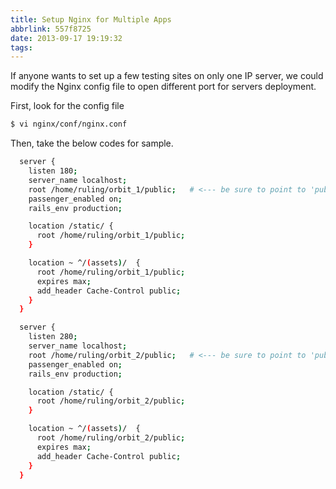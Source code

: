 ```yaml
---
title: Setup Nginx for Multiple Apps
abbrlink: 557f8725
date: 2013-09-17 19:19:32
tags:
---
```

If anyone wants to set up a few testing sites on only one IP server, we could modify the Nginx config file to open different port for servers deployment.


First, look for the config file

```bash
$ vi nginx/conf/nginx.conf
```

Then, take the below codes for sample.

```bash nginx/conf/nginx.conf
  server {
    listen 180;
    server_name localhost;
    root /home/ruling/orbit_1/public;   # <--- be sure to point to 'public'!
    passenger_enabled on;
    rails_env production;

    location /static/ {
      root /home/ruling/orbit_1/public;
    }

    location ~ ^/(assets)/  {
      root /home/ruling/orbit_1/public;
      expires max;
      add_header Cache-Control public;
    }
  }

  server {
    listen 280;
    server_name localhost;
    root /home/ruling/orbit_2/public;   # <--- be sure to point to 'public'!
    passenger_enabled on;
    rails_env production;

    location /static/ {
      root /home/ruling/orbit_2/public;
    }

    location ~ ^/(assets)/  {
      root /home/ruling/orbit_2/public;
      expires max;
      add_header Cache-Control public;
    }
  }

```


